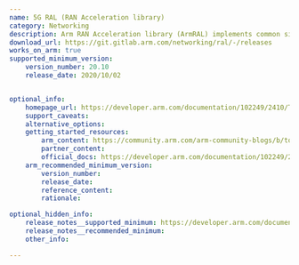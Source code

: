 ```yaml
---
name: 5G RAL (RAN Acceleration library)
category: Networking
description: Arm RAN Acceleration library (ArmRAL) implements common signal processing functions in 5G Radio Access Network using Arm Neoverse cores.
download_url: https://git.gitlab.arm.com/networking/ral/-/releases
works_on_arm: true
supported_minimum_version:
    version_number: 20.10
    release_date: 2020/10/02


optional_info:
    homepage_url: https://developer.arm.com/documentation/102249/2410/Tutorials/Get-started-with-Arm-RAN-Acceleration-Library?lang=en
    support_caveats:
    alternative_options:
    getting_started_resources:
        arm_content: https://community.arm.com/arm-community-blogs/b/tools-software-ides-blog/posts/introducing-arm-ran-acceleration-library
        partner_content:
        official_docs: https://developer.arm.com/documentation/102249/2410/Tutorials/Use-Arm-RAN-Acceleration-Library?lang=en
    arm_recommended_minimum_version:
        version_number:
        release_date:
        reference_content:
        rationale:

optional_hidden_info:
    release_notes__supported_minimum: https://developer.arm.com/documentation/102249/2410?lang=en
    release_notes__recommended_minimum:
    other_info:

---
```

